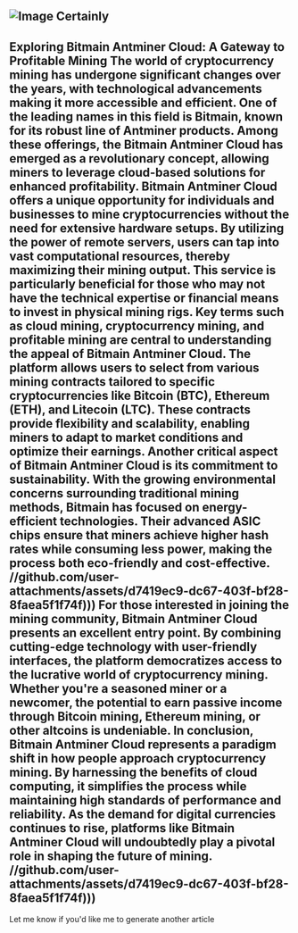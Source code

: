 
![Image](https://github.com/user-attachments/assets/d7419ec9-dc67-403f-bf28-8faea5f1f74f)
Certainly
---
**Exploring Bitmain Antminer Cloud: A Gateway to Profitable Mining**
The world of cryptocurrency mining has undergone significant changes over the years, with technological advancements making it more accessible and efficient. One of the leading names in this field is Bitmain, known for its robust line of Antminer products. Among these offerings, the **Bitmain Antminer Cloud** has emerged as a revolutionary concept, allowing miners to leverage cloud-based solutions for enhanced profitability.
Bitmain Antminer Cloud offers a unique opportunity for individuals and businesses to mine cryptocurrencies without the need for extensive hardware setups. By utilizing the power of remote servers, users can tap into vast computational resources, thereby maximizing their mining output. This service is particularly beneficial for those who may not have the technical expertise or financial means to invest in physical mining rigs.
Key terms such as **cloud mining**, **cryptocurrency mining**, and **profitable mining** are central to understanding the appeal of Bitmain Antminer Cloud. The platform allows users to select from various mining contracts tailored to specific cryptocurrencies like Bitcoin (BTC), Ethereum (ETH), and Litecoin (LTC). These contracts provide flexibility and scalability, enabling miners to adapt to market conditions and optimize their earnings.
Another critical aspect of Bitmain Antminer Cloud is its commitment to sustainability. With the growing environmental concerns surrounding traditional mining methods, Bitmain has focused on energy-efficient technologies. Their advanced ASIC chips ensure that miners achieve higher hash rates while consuming less power, making the process both eco-friendly and cost-effective.
 //github.com/user-attachments/assets/d7419ec9-dc67-403f-bf28-8faea5f1f74f)))
For those interested in joining the mining community, Bitmain Antminer Cloud presents an excellent entry point. By combining cutting-edge technology with user-friendly interfaces, the platform democratizes access to the lucrative world of cryptocurrency mining. Whether you're a seasoned miner or a newcomer, the potential to earn passive income through **Bitcoin mining**, **Ethereum mining**, or other altcoins is undeniable.
In conclusion, Bitmain Antminer Cloud represents a paradigm shift in how people approach cryptocurrency mining. By harnessing the benefits of cloud computing, it simplifies the process while maintaining high standards of performance and reliability. As the demand for digital currencies continues to rise, platforms like Bitmain Antminer Cloud will undoubtedly play a pivotal role in shaping the future of mining. 
 //github.com/user-attachments/assets/d7419ec9-dc67-403f-bf28-8faea5f1f74f)))
--- 
Let me know if you'd like me to generate another article

